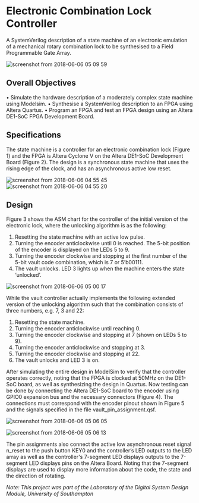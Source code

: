 # Electronic Combination Lock Controller
A SystemVerilog description of a state machine of an electronic emulation of a mechanical rotary combination lock to be synthesised to a Field Programmable Gate Array. 

![screenshot from 2018-06-06 05 09 59](https://user-images.githubusercontent.com/28307467/41013762-fddc1692-6947-11e8-827b-a5c66ddc925d.png)

## Overall Objectives
• Simulate the hardware description of a moderately complex state machine using Modelsim.
• Synthesise a SystemVerilog description to an FPGA using Altera Quartus.
• Program an FPGA and test an FPGA design using an Altera DE1-SoC FPGA Development Board.

## Specifications
The state machine is a controller for an electronic combination lock (Figure 1) and the FPGA is Altera Cyclone V on the Altera DE1-SoC Development Board (Figure 2).
The design is a synchronous state machine that uses the rising edge of the clock, and has an asynchronous active low reset.

![screenshot from 2018-06-06 04 55 45](https://user-images.githubusercontent.com/28307467/41013357-18d9eafc-6946-11e8-98a8-785336ddc655.png)
![screenshot from 2018-06-06 04 55 20](https://user-images.githubusercontent.com/28307467/41013362-1fa62daa-6946-11e8-91b5-f33e7514eb85.png)

## Design
Figure 3 shows the ASM chart for the controller of the initial version of the electronic lock, where the unlocking algorithm is as the following:

1. Resetting the state machine with an active low pulse.
2. Turning the encoder anticlockwise until 0 is reached. The 5-bit position of the encoder is displayed on the LEDs 5 to 9.
3. Turning the encoder clockwise and stopping at the first number of the 5-bit vault code combination, which is 7 or 5’b00111.
4. The vault unlocks. LED 3 lights up when the machine enters the state ‘unlocked’.

![screenshot from 2018-06-06 05 00 17](https://user-images.githubusercontent.com/28307467/41013517-a1107648-6946-11e8-847d-8f6e3c8491e0.png)

While the vault controller actually implements the following extended version of the unlocking algorithm such that the combination consists of three numbers, e.g. 7, 3 and 22:

1. Resetting the state machine.
2. Turning the encoder anticlockwise until reaching 0.
3. Turning the encoder clockwise and stopping at 7 (shown on LEDs 5 to 9).
4. Turning the encoder anticlockwise and stopping at 3.
5. Turning the encoder clockwise and stopping at 22.
6. The vault unlocks and LED 3 is on.

After simulating the entire design in ModelSim to verify that the controller operates correctly, noting that the FPGA is clocked at 50MHz on the DE1-SoC board, as well as synthesizing the design in Quartus.
Now testing can be done by connecting the Altera DE1-SoC board to the encoder using GPIO0 expansion bus and the necessary connectors (Figure 4). The connections must correspond with the encoder pinout shown in Figure 5 and the signals specified in the file vault_pin_assignment.qsf.

![screenshot from 2018-06-06 05 06 05](https://user-images.githubusercontent.com/28307467/41013695-a00ddf8c-6947-11e8-83e3-011eb2bd2b57.png)

![screenshot from 2018-06-06 05 06 13](https://user-images.githubusercontent.com/28307467/41013696-a02e3b9c-6947-11e8-8089-ff63576ae157.png)

The pin assignments also connect the active low asynchronous reset signal n_reset to the push button KEY0 and the controller’s LED outputs to the LED array as well as the controller's 7-segment LED displays outputs to the 7-segment LED displays pins on the Altera Board. 
Noting that the 7-segment displays are used to display more information about the code, the state and the direction of rotating.


*Note: This project was part of the Laboratory of the Digital System Design Module, University of Southampton*
